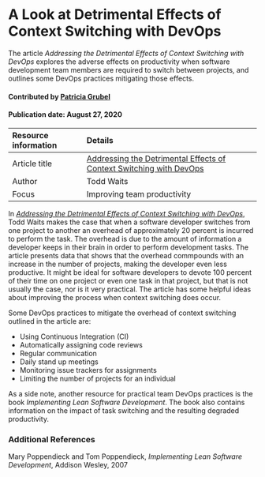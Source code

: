 
# A Look at Detrimental Effects of Context Switching with DevOps

<!-- deck text start -->
The article *Addressing the Detrimental Effects of Context Switching with
DevOps* explores the adverse effects on productivity when software development team members are required to switch between projects, and outlines some DevOps practices mitigating those effects.
<!-- deck text end -->

#### Contributed by [Patricia  Grubel](https://github.com/pagrubel "Patricia Grubel Github Profile")
#### Publication date: August 27, 2020

Resource information | Details
:--- | :---
Article title  | [Addressing the Detrimental Effects of Context Switching with DevOps](https://insights.sei.cmu.edu/devops/2015/03/addressing-the-detrimental-effects-of-context-switching-with-devops.html)
Author | Todd Waits
Focus | Improving team productivity

In *[Addressing the Detrimental Effects of Context Switching with DevOps](https://insights.sei.cmu.edu/devops/2015/03/addressing-the-detrimental-effects-of-context-switching-with-devops.html)*, Todd
Waits makes the case that when a software developer switches from one project to
another an overhead of approximately 20 percent is incurred to perform the task.
The overhead is due to the amount of information a developer keeps in their
brain in order to perform development tasks. The article presents data that shows that the
overhead commpounds with an increase in the number of projects, making the
developer even less productive. It might be ideal for software developers to
devote 100 percent of their time on one project or even one task in that
project, but that is not usually the case, nor is it very practical. The
article has some helpful ideas about improving the process when context
switching does occur.

Some DevOps practices to mitigate the overhead of context switching outlined in
the article are:

 - Using Continuous Integration (CI)
 - Automatically assigning code reviews
 - Regular communication
 - Daily stand up meetings
 - Monitoring issue trackers for assignments
 - Limiting the number of projects for an individual

As a side note, another resource for practical team DevOps practices is the book *Implementing
Lean Software Development*. The book also contains information on the impact of
task switching and the resulting degraded productivity.

### Additional References
Mary Poppendieck and Tom Poppendieck, *Implementing Lean Software Development*,
Addison Wesley, 2007



<!---
Publish: yes
RSS update: 2020-08-27
Categories: Skills
Topics: Strategies for More Effective Teams, Software Engineering, Personal Productivity
--->
